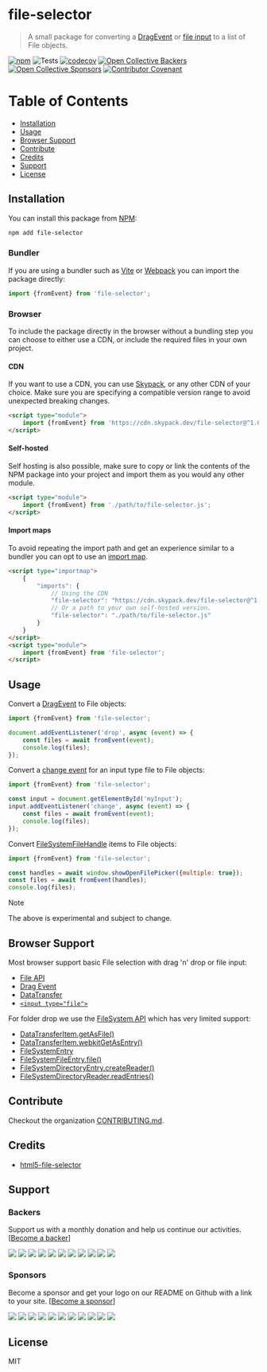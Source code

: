 # file-selector

> A small package for converting a [DragEvent](https://developer.mozilla.org/en-US/docs/Web/API/DragEvent) or [file input](https://developer.mozilla.org/en-US/docs/Web/HTML/Element/input/file) to a list of File objects.

[![npm](https://img.shields.io/npm/v/file-selector.svg?style=flat-square)](https://www.npmjs.com/package/file-selector)
![Tests](https://img.shields.io/github/actions/workflow/status/react-dropzone/file-selector/test.yml?branch=master&style=flat-square&label=tests)
[![codecov](https://img.shields.io/coveralls/github/react-dropzone/file-selector/master?style=flat-square)](https://coveralls.io/github/react-dropzone/file-selector?branch=master)
[![Open Collective Backers](https://img.shields.io/opencollective/backers/react-dropzone.svg?style=flat-square)](#backers)
[![Open Collective Sponsors](https://img.shields.io/opencollective/sponsors/react-dropzone.svg?style=flat-square)](#sponsors)
[![Contributor Covenant](https://img.shields.io/badge/Contributor%20Covenant-2.1-4baaaa.svg?style=flat-square)](https://github.com/react-dropzone/.github/blob/main/CODE_OF_CONDUCT.md)

# Table of Contents

* [Installation](#installation)
* [Usage](#usage)
* [Browser Support](#browser-support)
* [Contribute](#contribute)
* [Credits](#credits)
* [Support](#support)
* [License](#license)


## Installation

You can install this package from [NPM](https://www.npmjs.com/package/file-selector):

```bash
npm add file-selector
```

### Bundler

If you are using a bundler such as [Vite](https://vite.dev/) or [Webpack](https://webpack.js.org/) you can import the package directly:

```js
import {fromEvent} from 'file-selector';
```

### Browser

To include the package directly in the browser without a bundling step you can choose to either use a CDN, or include the required files in your own project.

#### CDN

If you want to use a CDN, you can use [Skypack](https://www.skypack.dev/), or any other CDN of your choice. Make sure you are specifying a compatible version range to avoid unexpected breaking changes.

```html
<script type="module">
    import {fromEvent} from 'https://cdn.skypack.dev/file-selector@^1.0.0';
</script>
```

#### Self-hosted

Self hosting is also possible, make sure to copy or link the contents of the NPM package into your project and import them as you would any other module.

```html
<script type="module">
    import {fromEvent} from './path/to/file-selector.js';
</script>
```

#### Import maps

To avoid repeating the import path and get an experience similar to a bundler you can opt to use an [import map](https://developer.mozilla.org/en-US/docs/Web/HTML/Element/script/type/importmap).

```html
<script type="importmap">
    {
        "imports": {
            // Using the CDN
            "file-selector": "https://cdn.skypack.dev/file-selector@^1.0.0"
            // Or a path to your own self-hosted version.
            "file-selector": "./path/to/file-selector.js"
        }
    }
</script>
<script type="module">
    import {fromEvent} from 'file-selector';
</script>
```

## Usage

Convert a [DragEvent](https://developer.mozilla.org/en-US/docs/Web/API/DragEvent) to File objects:

```js
import {fromEvent} from 'file-selector';

document.addEventListener('drop', async (event) => {
    const files = await fromEvent(event);
    console.log(files);
});
```

Convert a [change event](https://developer.mozilla.org/en-US/docs/Web/API/HTMLElement/change_event) for an input type file to File objects:

```js
import {fromEvent} from 'file-selector';

const input = document.getElementById('myInput');
input.addEventListener('change', async (event) => {
    const files = await fromEvent(event);
    console.log(files);
});
```

Convert [FileSystemFileHandle](https://developer.mozilla.org/en-US/docs/Web/API/FileSystemFileHandle) items to File objects:

```js
import {fromEvent} from 'file-selector';

const handles = await window.showOpenFilePicker({multiple: true});
const files = await fromEvent(handles);
console.log(files);
```

> [!NOTE] 
> The above is experimental and subject to change.

## Browser Support
Most browser support basic File selection with drag 'n' drop or file input:
* [File API](https://developer.mozilla.org/en-US/docs/Web/API/File#Browser_compatibility)
* [Drag Event](https://developer.mozilla.org/en-US/docs/Web/API/DragEvent#Browser_compatibility)
* [DataTransfer](https://developer.mozilla.org/en-US/docs/Web/API/DataTransfer#Browser_compatibility)
* [`<input type="file">`](https://developer.mozilla.org/en-US/docs/Web/HTML/Element/input/file#Browser_compatibility)

For folder drop we use the [FileSystem API](https://developer.mozilla.org/en-US/docs/Web/API/FileSystem) which has very limited support:
* [DataTransferItem.getAsFile()](https://developer.mozilla.org/en-US/docs/Web/API/DataTransferItem/getAsFile#Browser_compatibility)
* [DataTransferItem.webkitGetAsEntry()](https://developer.mozilla.org/en-US/docs/Web/API/DataTransferItem/webkitGetAsEntry#Browser_compatibility)
* [FileSystemEntry](https://developer.mozilla.org/en-US/docs/Web/API/FileSystemEntry#Browser_compatibility)
* [FileSystemFileEntry.file()](https://developer.mozilla.org/en-US/docs/Web/API/FileSystemFileEntry/file#Browser_compatibility)
* [FileSystemDirectoryEntry.createReader()](https://developer.mozilla.org/en-US/docs/Web/API/FileSystemDirectoryEntry/createReader#Browser_compatibility)
* [FileSystemDirectoryReader.readEntries()](https://developer.mozilla.org/en-US/docs/Web/API/FileSystemDirectoryReader/readEntries#Browser_compatibility)


## Contribute
Checkout the organization [CONTRIBUTING.md](https://github.com/react-dropzone/.github/blob/main/CONTRIBUTING.md).

## Credits
* [html5-file-selector](https://github.com/quarklemotion/html5-file-selector)

## Support

### Backers
Support us with a monthly donation and help us continue our activities. [[Become a backer](https://opencollective.com/react-dropzone#backer)]

<a href="https://opencollective.com/react-dropzone/backer/0/website" target="_blank"><img src="https://opencollective.com/react-dropzone/backer/0/avatar.svg"></a>
<a href="https://opencollective.com/react-dropzone/backer/1/website" target="_blank"><img src="https://opencollective.com/react-dropzone/backer/1/avatar.svg"></a>
<a href="https://opencollective.com/react-dropzone/backer/2/website" target="_blank"><img src="https://opencollective.com/react-dropzone/backer/2/avatar.svg"></a>
<a href="https://opencollective.com/react-dropzone/backer/3/website" target="_blank"><img src="https://opencollective.com/react-dropzone/backer/3/avatar.svg"></a>
<a href="https://opencollective.com/react-dropzone/backer/4/website" target="_blank"><img src="https://opencollective.com/react-dropzone/backer/4/avatar.svg"></a>
<a href="https://opencollective.com/react-dropzone/backer/5/website" target="_blank"><img src="https://opencollective.com/react-dropzone/backer/5/avatar.svg"></a>
<a href="https://opencollective.com/react-dropzone/backer/6/website" target="_blank"><img src="https://opencollective.com/react-dropzone/backer/6/avatar.svg"></a>
<a href="https://opencollective.com/react-dropzone/backer/7/website" target="_blank"><img src="https://opencollective.com/react-dropzone/backer/7/avatar.svg"></a>
<a href="https://opencollective.com/react-dropzone/backer/8/website" target="_blank"><img src="https://opencollective.com/react-dropzone/backer/8/avatar.svg"></a>
<a href="https://opencollective.com/react-dropzone/backer/9/website" target="_blank"><img src="https://opencollective.com/react-dropzone/backer/9/avatar.svg"></a>
<a href="https://opencollective.com/react-dropzone/backer/10/website" target="_blank"><img src="https://opencollective.com/react-dropzone/backer/10/avatar.svg"></a>

### Sponsors
Become a sponsor and get your logo on our README on Github with a link to your site. [[Become a sponsor](https://opencollective.com/react-dropzone#sponsor)]

<a href="https://opencollective.com/react-dropzone/sponsor/0/website" target="_blank"><img src="https://opencollective.com/react-dropzone/sponsor/0/avatar.svg"></a>
<a href="https://opencollective.com/react-dropzone/sponsor/1/website" target="_blank"><img src="https://opencollective.com/react-dropzone/sponsor/1/avatar.svg"></a>
<a href="https://opencollective.com/react-dropzone/sponsor/2/website" target="_blank"><img src="https://opencollective.com/react-dropzone/sponsor/2/avatar.svg"></a>
<a href="https://opencollective.com/react-dropzone/sponsor/3/website" target="_blank"><img src="https://opencollective.com/react-dropzone/sponsor/3/avatar.svg"></a>
<a href="https://opencollective.com/react-dropzone/sponsor/4/website" target="_blank"><img src="https://opencollective.com/react-dropzone/sponsor/4/avatar.svg"></a>
<a href="https://opencollective.com/react-dropzone/sponsor/5/website" target="_blank"><img src="https://opencollective.com/react-dropzone/sponsor/5/avatar.svg"></a>
<a href="https://opencollective.com/react-dropzone/sponsor/6/website" target="_blank"><img src="https://opencollective.com/react-dropzone/sponsor/6/avatar.svg"></a>
<a href="https://opencollective.com/react-dropzone/sponsor/7/website" target="_blank"><img src="https://opencollective.com/react-dropzone/sponsor/7/avatar.svg"></a>
<a href="https://opencollective.com/react-dropzone/sponsor/8/website" target="_blank"><img src="https://opencollective.com/react-dropzone/sponsor/8/avatar.svg"></a>
<a href="https://opencollective.com/react-dropzone/sponsor/9/website" target="_blank"><img src="https://opencollective.com/react-dropzone/sponsor/9/avatar.svg"></a>
<a href="https://opencollective.com/react-dropzone/sponsor/10/website" target="_blank"><img src="https://opencollective.com/react-dropzone/sponsor/10/avatar.svg"></a>

## License
MIT
